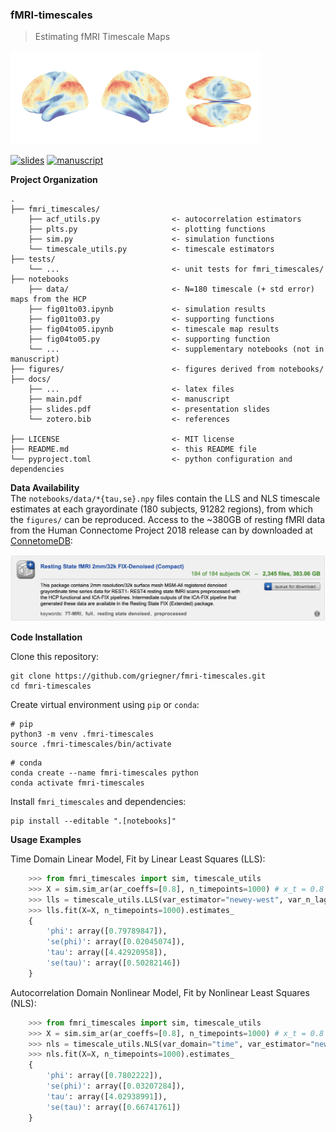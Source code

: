 ### fMRI-timescales
> Estimating fMRI Timescale Maps

<img src="./figures/hcp-tstats.png" width="400"/>

[![slides](https://img.shields.io/badge/slides-PDF-red?style=flat&logo=google-slides&logoColor=white)](https://griegner.github.io/fmri-timescales/slides.pdf)
[![manuscript](https://img.shields.io/badge/manuscript-PDF-red?style=flat&logo=google-docs&logoColor=white)](https://griegner.github.io/fmri-timescales/main.pdf)

**Project Organization**
```
.
├── fmri_timescales/
    ├── acf_utils.py                <- autocorrelation estimators
    ├── plts.py                     <- plotting functions
    ├── sim.py                      <- simulation functions
    └── timescale_utils.py          <- timescale estimators
├── tests/
    └── ...                         <- unit tests for fmri_timescales/
├── notebooks
    ├── data/                       <- N=180 timescale (+ std error) maps from the HCP
    ├── fig01to03.ipynb             <- simulation results
    ├── fig01to03.py                <- supporting functions
    ├── fig04to05.ipynb             <- timescale map results
    ├── fig04to05.py                <- supporting function
    └── ...                         <- supplementary notebooks (not in manuscript)
├── figures/                        <- figures derived from notebooks/
├── docs/
    ├── ...                         <- latex files
    ├── main.pdf                    <- manuscript
    ├── slides.pdf                  <- presentation slides
    └── zotero.bib                  <- references 

├── LICENSE                         <- MIT license
├── README.md                       <- this README file
└── pyproject.toml                  <- python configuration and dependencies
```

**Data Availability**  
The `notebooks/data/*{tau,se}.npy` files contain the LLS and NLS timescale estimates at each grayordinate (180 subjects, 91282 regions), from which the `figures/` can be reproduced. Access to the ~380GB of resting fMRI data from the Human Connectome Project 2018 release can by downloaded at [ConnetomeDB](https://db.humanconnectome.org/app/template/Login.vm):

<img src="./figures/hcp-dataset.png" width="800"/>

**Code Installation**  

Clone this repository:
```
git clone https://github.com/griegner/fmri-timescales.git
cd fmri-timescales
```

Create virtual environment using `pip` or `conda`:
```
# pip
python3 -m venv .fmri-timescales
source .fmri-timescales/bin/activate 
```

```
# conda
conda create --name fmri-timescales python
conda activate fmri-timescales
```


Install `fmri_timescales` and dependencies:
```
pip install --editable ".[notebooks]"
```

**Usage Examples**

Time Domain Linear Model, Fit by Linear Least Squares (LLS):
```python
    >>> from fmri_timescales import sim, timescale_utils
    >>> X = sim.sim_ar(ar_coeffs=[0.8], n_timepoints=1000) # x_t = 0.8 x_{t-1} + e_t
    >>> lls = timescale_utils.LLS(var_estimator="newey-west", var_n_lags=10)
    >>> lls.fit(X=X, n_timepoints=1000).estimates_
    {
        'phi': array([0.79789847]), 
        'se(phi)': array([0.02045074]), 
        'tau': array([4.42920958]), 
        'se(tau)': array([0.50282146])
    }
```

Autocorrelation Domain Nonlinear Model, Fit by Nonlinear Least Squares (NLS):
```python
    >>> from fmri_timescales import sim, timescale_utils
    >>> X = sim.sim_ar(ar_coeffs=[0.8], n_timepoints=1000) # x_t = 0.8 x_{t-1} + e_t
    >>> nls = timescale_utils.NLS(var_domain="time", var_estimator="newey-west", var_n_lags=10)
    >>> nls.fit(X=X, n_timepoints=1000).estimates_
    {
        'phi': array([0.7802222]), 
        'se(phi)': array([0.03207284]), 
        'tau': array([4.02938991]), 
        'se(tau)': array([0.66741761])
    }
```